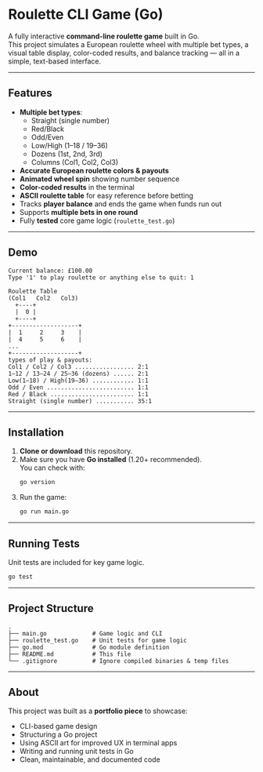 # Roulette CLI Game (Go)

A fully interactive **command-line roulette game** built in Go.  
This project simulates a European roulette wheel with multiple bet types, a visual table display, color-coded results, and balance tracking — all in a simple, text-based interface.

---

## Features

- **Multiple bet types**:
  - Straight (single number)
  - Red/Black
  - Odd/Even
  - Low/High (1–18 / 19–36)
  - Dozens (1st, 2nd, 3rd)
  - Columns (Col1, Col2, Col3)
- **Accurate European roulette colors & payouts**
- **Animated wheel spin** showing number sequence
- **Color-coded results** in the terminal
- **ASCII roulette table** for easy reference before betting
- Tracks **player balance** and ends the game when funds run out
- Supports **multiple bets in one round**
- Fully **tested** core game logic (`roulette_test.go`)

---

## Demo

```
Current balance: £100.00
Type '1' to play roulette or anything else to quit: 1

Roulette Table
(Col1   Col2   Col3)
  +----+
  |  0 |
  +----+
+-------------------+
|  1     2     3    |
|  4     5     6    |
...
+-------------------+
types of play & payouts:
Col1 / Col2 / Col3 ................. 2:1
1–12 / 13–24 / 25–36 (dozens) ...... 2:1
Low(1–18) / High(19–36) ............ 1:1
Odd / Even ......................... 1:1
Red / Black ........................ 1:1
Straight (single number) ........... 35:1
```

---

## Installation

1. **Clone or download** this repository.
2. Make sure you have **Go installed** (1.20+ recommended).  
   You can check with:
   ```bash
   go version
   ```
3. Run the game:
   ```bash
   go run main.go
   ```

---

## Running Tests

Unit tests are included for key game logic.

```bash
go test
```

---

## Project Structure

```
.
├── main.go             # Game logic and CLI
├── roulette_test.go    # Unit tests for game logic
├── go.mod              # Go module definition
├── README.md           # This file
└── .gitignore          # Ignore compiled binaries & temp files
```

---

## About

This project was built as a **portfolio piece** to showcase:
- CLI-based game design
- Structuring a Go project
- Using ASCII art for improved UX in terminal apps
- Writing and running unit tests in Go
- Clean, maintainable, and documented code

